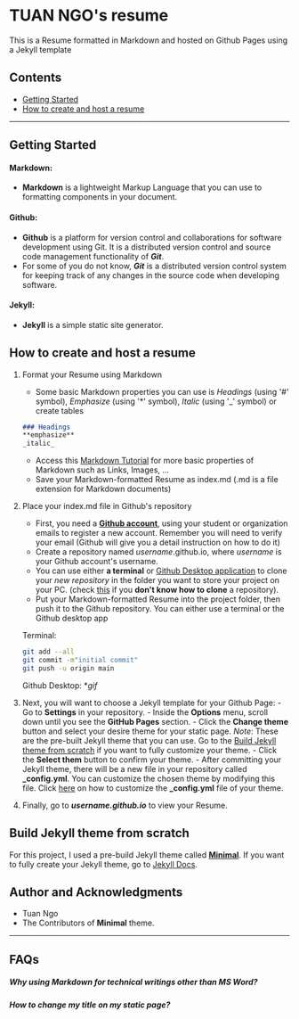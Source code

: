 # TUAN NGO's resume

This is a Resume formatted in Markdown and hosted on Github Pages using a Jekyll template

## Contents

- [Getting Started](#getting-started)
- [How to create and host a resume](#how-to-create-and-host-a-resume)

---

## Getting Started

#### Markdown:
- **Markdown** is a lightweight Markup Language that you can use to formatting components in your document.

#### Github:
- **Github** is a platform for version control and collaborations for software development using Git. It is a distributed version control and source code management functionality of **_Git_**. 
- For some of you do not know, **_Git_** is a distributed version control system for keeping track of any changes in the source code when developing software.

#### Jekyll:
- **Jekyll** is a simple static site generator.

## How to create and host a resume

1. Format your Resume using Markdown
    - Some basic Markdown properties you can use is _Headings_ (using '#' symbol), _Emphasize_ (using '*' symbol), _Italic_ (using '_' symbol) or create tables
    ``` Markdown
    ### Headings
    **emphasize**
    _italic_
    ```
    - Access this [Markdown Tutorial](https://www.markdowntutorial.com) for more basic properties of Markdown such as Links, Images, ...
    - Save your Markdown-formatted Resume as index.md (.md is a file extension for Markdown documents)

2. Place your index.md file in Github's repository
    - First, you need a **[Github account](https://github.com)**, using your student or organization emails to register a new account. Remember you will need to verify your email (Github will give you a detail instruction on how to do it)
    - Create a repository named _username_.github.io, where _username_ is your Github account's username.
    - You can use either **a terminal** or [Github Desktop application](https://desktop.github.com) to clone your _new repository_ in the folder you want to store your project on your PC. (check [this](https://docs.github.com/en/free-pro-team@latest/github/creating-cloning-and-archiving-repositories/cloning-a-repository) if you **don't know how to clone** a repository).
    - Put your Markdown-formatted Resume into the project folder, then push it to the Github repository. You can either use a terminal or the Github desktop app
    
    Terminal:

    ```bash
    git add --all
    git commit -m"initial commit"
    git push -u origin main
    ```

    Github Desktop:
    *_gif_

3. Next, you will want to choose a Jekyll template for your Github Page:
        - Go to **Settings** in your repository.
        - Inside the **Options** menu, scroll down until you see the **GitHub Pages** section.
        - Click the **Change theme** button and select your desire theme for your static page. 
            _Note_: These are the pre-built Jekyll theme that you can use. Go to the [Build Jekyll theme from scratch](#build-jekyll-theme-from-scratch) if you want to fully customize your theme.
        - Click the **Select them** button to confirm your theme.
        - After committing your Jekyll theme, there will be a new file in your repository called **_config.yml**. You can customize the chosen theme by modifying this file. Click [here](https://github.com/pages-themes/minimal/blob/master/README.md) on how to customize the **_config.yml** file of your theme.

4. Finally, go to **_username.github.io_** to view your Resume.


## Build Jekyll theme from scratch

For this project, I used a pre-build Jekyll theme called **[Minimal](https://github.com/pages-themes/minimal)**. If you want to fully create your Jekyll theme, go to [Jekyll Docs](https://jekyllrb.com/docs/).

## Author and Acknowledgments
- Tuan Ngo
- The Contributors of **Minimal** theme.

---
## FAQs
##### Why using Markdown for technical writings other than MS Word?

##### How to change my title on my static page?